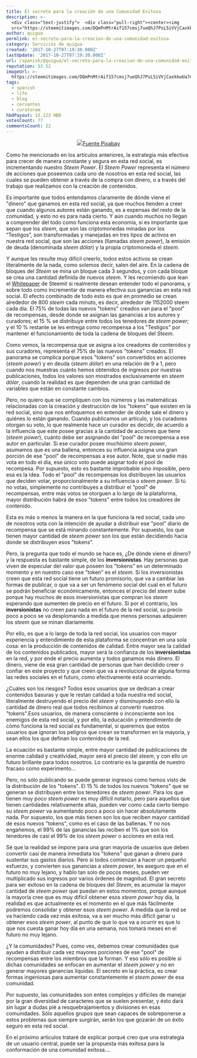```yaml
---
title: El secreto para la creación de una Comunidad Exitosa
description: >-
  <div class="text-justify">  <div class="pull-right"><center><img
  src="https://steemitimages.com/DQmPnMtrAif157cmsj7ueQhJ7PsL5iVVjCaxkkwUa7oxKU7/image....
author: quigua
permlink: el-secreto-para-la-creacion-de-una-comunidad-exitosa
category: Servicios de quigua
created: '2017-10-27T07:19:30.000Z'
lastUpdate: '2017-10-27T07:19:30.000Z'
url: /spanish/@quigua/el-secreto-para-la-creacion-de-una-comunidad-exitosa
reputation: 53.52
imageUrl: >-
  https://steemitimages.com/DQmPnMtrAif157cmsj7ueQhJ7PsL5iVVjCaxkkwUa7oxKU7/image.png
tags:
  - spanish
  - life
  - blog
  - cervantes
  - curatorem
hbdPayout: 15.123 HBD
votesCount: 77
commentsCount: 22
---
```


<div class="text-justify">

<div class="pull-right"><center><img src="https://steemitimages.com/DQmPnMtrAif157cmsj7ueQhJ7PsL5iVVjCaxkkwUa7oxKU7/image.png"/><a href="https://pixabay.com/es/multitud-humanos-siluetas-2045498/">Fuente Pixabay</a></center></div>

Como he mencionado en los artículos anteriores, la estrategia más efectiva para crecer de manera constante y segura en esta red social, es incrementando nuestro *Steem Power*. El *Steem Power* representa el número de acciones que poseemos cada uno de nosotros en esta red social, las cuales se pueden obtener a través de la compra con dinero, o a través del trabajo que realizamos con la creación de contenidos. 

Es importante que todos entendamos claramente de dónde viene el "dinero" que ganamos en esta red social, ya que muchos tienden a creer que cuando algunos autores están ganando, es a expensas del resto de la comunidad, y esto no es para nada cierto. Y aún cuando muchos no llegan a comprender del todo como funciona esta economía, si es importante que sepan que los *steem*, que son las criptomonedas  minadas por los “Testigos”, son transformadas y manejadas en tres tipos de activos en nuestra red social, que son las acciones (llamadas *steem power*), la emisión de deuda (denominada *steem dólar*) y la propia criptomoneda el *steem*.

Y aunque les resulte muy difícil creerlo, todos estos activos se crean literalmente de la nada, como solemos decir, salen del aire. En la cadena de bloques del *Steem* se mina un bloque cada 3 segundos, y con cada bloque se crea una cantidad definida de nuevos *steem*. Y les recomiendo que lean el [Whitepaper](https://steem.io/SteemWhitePaper.pdf) de Steemit si realmente desean entender todo el panorama, y sobre todo como incrementar de manera efectiva sus ganancias en esta red social. El efecto combinado de todo esto es que en promedio se crean alrededor de 800 *steem* cada minuto, es decir, alrededor de 1152000 steem cada día. El 75% de todas las nuevos "tokens" creados van para el "pool" de recompensas, desde donde se asignan las ganancias a los autores y curadores; el 15 % se distribuye entre todos los tenedores de *steem power*; y el 10 % restante se les entrega como recompensa a los "Testigos" por mantener el funcionamiento de toda la cadena de bloques del *Steem*.

Como vemos, la recompensa que se asigna a los creadores de contenidos y sus curadores, representa el 75% de las nuevos "tokens" creados. El panorama se complica porque esos "tokens" son convertidos en acciones (*steem power*) y en deuda (*steem dólar*) en una relación de 9 a 1, pero cuando nos muestras cuánto hemos obtenidos de ingresos por nuestras publicaciones, todos los valores son mostrados exclusivamente en *steem dólar*, cuando la realidad es que dependen de una gran cantidad de variables que están en constante cambios. 

Pero, no quiero que se compliquen con los números y las matemáticas relacionadas con la creación y destrucción de los "tokens" que existen en la red social, sino que nos enfoquemos en entender de dónde sale el dinero y quiénes lo están ganando. Cuando publicamos un artículo, y los curadores otorgan su voto, lo que realmente hace un curador es decidir, de acuerdo a la influencia que este posee gracias a la cantidad de acciones que tiene (*steem power*), cuánto debe ser asignando del "pool" de recompensa a ese autor en particular. Si ese curador posee muchísimo *steem power*, asumamos que es una ballena, entonces su influencia asigna una gran porción de ese "pool" de recompensas a ese autor. Note, que si nadie más vota en todo el día, ese único voto puede asignar todo el pool de recompesa. Por supuesto, esto es bastante improbable sino imposible, pero esa es la idea. Todo el "pool" de recompensas los distribuyen las usuarios que deciden votar, proporcionalmente a su influencia o *steem power*. Si tú no votas, simplemente no contribuyes a distribuir el "pool" de recompensas, entre más votos se otorguen a lo largo de la plataforma, mayor distribución habrá de esos "tokens" entre todos los creadores de contenido. 

Esta es más o menos la manera en la que funciona la red social, cada uno de nosotros vota con la intención de ayudar a distribuir ese "pool" diario de recompensa que se está minando constantemente. Por supuesto, los que tienen mayor cantidad de *steem power* son los que están decidiendo hacia donde se distribuyen esos "tokens".

Pero, la pregunta que todo el mundo se hace es, ¿De dónde viene el dinero? y la respuesta es bastante simple, de los **inversionistas**. Hay personas que viven de especular del valor que poseen los "tokens" en un determinado momento y en nuestro caso ese "token" es el *steem*. Si los inversionistas creen que esta red social tiene un futuro promisorio, que va a cambiar las formas de publicar, o que va a ser un fenómeno social del cual en el futuro se podrán beneficiar económicamente, entonces el precio del *steem* sube porque hay muchos de esos inversionistas que compran los *steem* esperando que aumenten de precio en el futuro. Si por el contrario, los **inversionistas** no creen para nada en el futuro de la red social, su precio poco a poco se va desplomando a medida que menos personas adquieren los *steem* que se minan diariamente. 

Por ello, es que a lo largo de toda la red social, los usuarios con mayor experiencia y entendimiento de esta plataforma se concentran en una sola cosa: en la producción de contenidos de calidad. Entre mayor sea la calidad de los contenidos publicados, mayor será la confianza de los **inversionistas** en la red, y por ende el precio aumenta y todos ganamos más dinero. El dinero, viene de esa gran cantidad de personas que han decidido creer o confiar en este proyecto y que creen que va a revolucionar de alguna forma las redes sociales en el futuro, como efectivamente está ocurriendo. 

¿Cuáles son los riesgos? Todos esos usuarios que se dedican a crear contenidos basuras y que le restan calidad a toda nuestra red social, literalmente destruyendo el precio del *steem* y disminuyendo con ello la cantidad de dinero real que todos recibimos al convertir nuestros "tokens".Esos usuarios, de manera consciente o inconsciente son los enemigos de esta red social, y por ello, la educación y entendimiento de cómo funciona la red social es fundamental, si queremos que estos usuarios que ignoran los peligros que crean se transformen en la mayoría, y sean ellos los que definan los contenidos de la red. 

La ecuación es bastante simple, entre mayor cantidad de publicaciones de enorme calidad y creatividad, mayor será el precio del *steem*, y con ello un futuro brillante para todos nosotros. Lo contrario es la garantía de nuestro fracaso como experimento...

Pero, no sólo publicando se puede generar ingresos como hemos visto de la distribución de los "tokens". El 15 % de todos los nuevos "tokens" que se generan se distribuyen entre los tenedores de *steem power*. Para los que tienen muy poco *steem power* es muy difícil notarlo, pero para aquellos que tienen cantidades relativamente altas, pueden ver como cada cierto tiempo su *steem power* va aumentando poco a poco sin hacer absolutamente nada. Por supuesto, los que más tienen son los que reciben mayor cantidad de esos nuevos "tokens", como es el caso de las ballenas. Y no nos engañemos, el 99% de las ganancias las reciben el 1% que son los tenedores de casi el 99% de los *steem power* o acciones en esta red. 

Sé que la realidad se impone para una gran mayoría de usuarios que deben convertir casi de manera inmediata los "tokens" que ganan a dinero para sustentar sus gastos diarios. Pero si todos comienzan a hacer un pequeño esfuerzo, y convierten sus ganancias a *steem power*, les aseguro que en el futuro no muy lejano, y hablo tan solo de pocos meses, pueden ver multiplicado sus ingresos por varios órdenes de magnitud. El gran secreto para ser exitoso en la cadena de bloques del *Steem*, es acumular la mayor cantidad de *steem power* que puedan en estos momentos, porque aunque la mayoría cree que es muy difícil obtener esos *steem power* hoy día, la realidad es que actualmente es el momento en el que más fácilmente podremos consolidar y obtener esos *steem power*. A medida que la red se va haciendo cada vez más exitosa, va a ser mucho más difícil ganar u obtener esos *steem power*, al punto de que lo que va a ocurrir es que lo que nos cuesta ganar hoy día en una semana, nos tomará meses en el futuro no muy lejano. 

¿Y la comunidades? Pues, como ves, debemos crear comunidades que ayuden a distribuir cada vez mayores porciones de ese "pool" de recompensas entre los miembros que la forman. Y eso sólo es posible si dichas comunidades se enfocan en aumentar el *steem power* y no en generar mayores ganancias líquidas. El secreto en la práctica, es crear formas ingeniosas para aumentar constantemente el *steem power* de esa comunidad.

Por supuesto, las comunidades son entes complejos y difíciles de manejar por la gran diversidad de caracteres que se suelen presentar, y ésto dará sin lugar a dudas pié a resquebrajamientos y divisiones en esas comunidades. Sólo aquellos grupos que sean capaces de sobreponerse a estos problemas que siempre surgirán, serán los que gozarán de un éxito seguro en esta red social.

En el próximo artículos trataré de explicar porqué creo que una estrategia de un usuario central, puede ser la propuesta más exitosa para la conformación de una comunidad exitosa....

</div>
